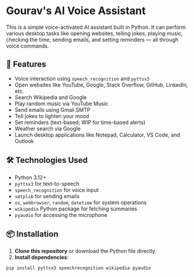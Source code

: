 # Gourav's AI Voice Assistant

This is a simple voice-activated AI assistant built in Python. It can perform various desktop tasks like opening websites, telling jokes, playing music, checking the time, sending emails, and setting reminders — all through voice commands.

## 🧠 Features

- Voice interaction using `speech_recognition` and `pyttsx3`
- Open websites like YouTube, Google, Stack Overflow, GitHub, LinkedIn, etc.
- Search Wikipedia and Google
- Play random music via YouTube Music
- Send emails using Gmail SMTP
- Tell jokes to lighten your mood
- Set reminders (text-based; WIP for time-based alerts)
- Weather search via Google
- Launch desktop applications like Notepad, Calculator, VS Code, and Outlook

## 🛠️ Technologies Used

- Python 3.12+
- `pyttsx3` for text-to-speech
- `speech_recognition` for voice input
- `smtplib` for sending emails
- `os`, `webbrowser`, `random`, `datetime` for system operations
- `wikipedia` Python package for fetching summaries
- `pyaudio` for accessing the microphone

## 📦 Installation

1. **Clone this repository** or download the Python file directly.
2. **Install dependencies**:

```bash
pip install pyttsx3 speechrecognition wikipedia pyaudio
